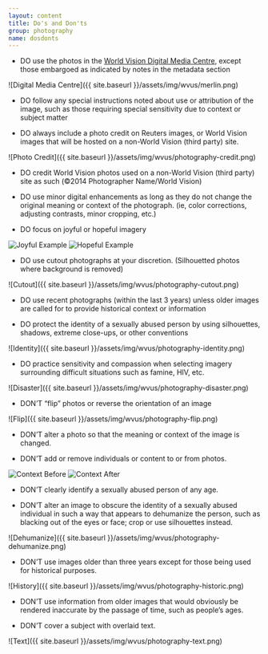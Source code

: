 ```yaml
---
layout: content
title: Do's and Don'ts
group: photography
name: dosdonts
---
```

* DO use the photos in the [World Vision Digital Media Centre](http://dmc.merlinone.net/), except those embargoed as indicated by notes in the metadata section

![Digital Media Centre]({{ site.baseurl }}/assets/img/wvus/merlin.png)

* DO follow any special instructions noted about use or attribution of the image, such as those requiring special sensitivity due to context or subject matter

* DO always include a photo credit on Reuters images, or World Vision images that will be hosted on a non-World Vision (third party) site.

![Photo Credit]({{ site.baseurl }}/assets/img/wvus/photography-credit.png)

* DO credit World Vision photos used on a non-World Vision (third party) site as such (&copy;2014 Photographer Name/World Vision)

* DO use minor digital enhancements as long as they do not change the original meaning or context of the photograph. (ie, color corrections, adjusting contrasts, minor cropping, etc.)

* DO focus on joyful or hopeful imagery

<img src="{{ site.baseurl }}/assets/img/wvus/photography-joyful.png" alt="Joyful Example" class="pull-left">

<img src="{{ site.baseurl }}/assets/img/wvus/photography-hopeful.png" alt="Hopeful Example">


* DO use cutout photographs at your discretion. (Silhouetted photos where background is removed)

![Cutout]({{ site.baseurl }}/assets/img/wvus/photography-cutout.png)

* DO use recent photographs (within the last 3 years) unless older images are called for to provide historical context or information

* DO protect the identity of a sexually abused person by using silhouettes, shadows, extreme close-ups, or other conventions

![Identity]({{ site.baseurl }}/assets/img/wvus/photography-identity.png)

* DO practice sensitivity and compassion when selecting imagery surrounding difficult situations such as famine, HIV, etc.

![Disaster]({{ site.baseurl }}/assets/img/wvus/photography-disaster.png)

* DON’T “flip” photos or reverse the orientation of an image

![Flip]({{ site.baseurl }}/assets/img/wvus/photography-flip.png)

* DON’T alter a photo so that the meaning or context of the image is changed.

* DON’T add or remove individuals or content to or from photos.

<img src="{{ site.baseurl }}/assets/img/wvus/photography-context-before.png" alt="Context Before" class="pull-left">

<img src="{{ site.baseurl }}/assets/img/wvus/photography-context-after.png" alt="Context After">

* DON’T clearly identify a sexually abused person of any age.

* DON’T alter an image to obscure the identity of a sexually abused individual in such a way that appears to dehumanize the person, such as blacking out of the eyes or face; crop or use silhouettes instead.

![Dehumanize]({{ site.baseurl }}/assets/img/wvus/photography-dehumanize.png)

* DON’T use images older than three years except for those being used for historical purposes.

![History]({{ site.baseurl }}/assets/img/wvus/photography-historic.png)

* DON’T use information from older images that would obviously be rendered inaccurate by the passage of time, such as people’s ages.

* DON’T cover a subject with overlaid text.

![Text]({{ site.baseurl }}/assets/img/wvus/photography-text.png)
